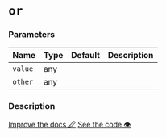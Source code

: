 <!--- Generated documentation. Do not edit! -->

# `or`

### Parameters

Name | Type | Default | Description
---- | ---- | ------- | -----------
`value` | any |  |
`other` | any |  |


### Description



<p class="tools">
  <a class="edit button" href="https://github.com/stencila/libcore/edit/master/defs/or.fun.txt" target="_blank">Improve the docs 🖉</a>
  <a class="code button" href="https://github.com/stencila/libcore/blob/master/js/src/or.js" target="_blank">See the code 👁</a>
</p>
